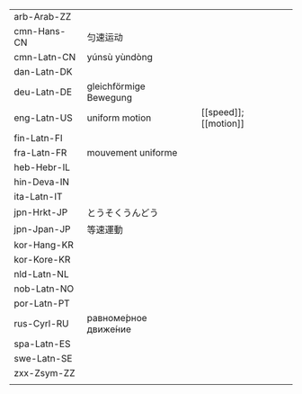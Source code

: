 | | | |
|-|-|-|
| arb-Arab-ZZ |  |  |
| cmn-Hans-CN | 匀速运动 |  |
| cmn-Latn-CN | yúnsù yùndòng |  |
| dan-Latn-DK |  |  |
| deu-Latn-DE | gleichförmige Bewegung |  |
| eng-Latn-US | uniform motion | [[speed]]; [[motion]] |
| fin-Latn-FI |  |  |
| fra-Latn-FR | mouvement uniforme |  |
| heb-Hebr-IL |  |  |
| hin-Deva-IN |  |  |
| ita-Latn-IT |  |  |
| jpn-Hrkt-JP | とうそくうんどう |  |
| jpn-Jpan-JP | 等速運動 |  |
| kor-Hang-KR |  |  |
| kor-Kore-KR |  |  |
| nld-Latn-NL |  |  |
| nob-Latn-NO |  |  |
| por-Latn-PT |  |  |
| rus-Cyrl-RU | равноме́рное движе́ние |  |
| spa-Latn-ES |  |  |
| swe-Latn-SE |  |  |
| zxx-Zsym-ZZ |  |  |
|  |  |  |
